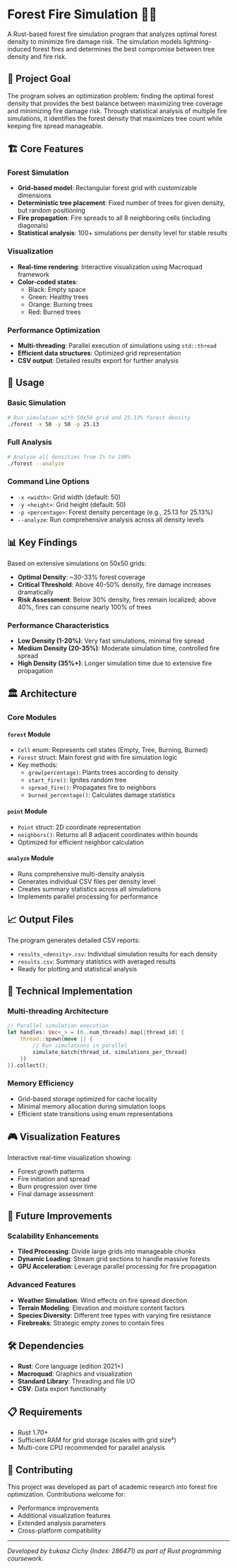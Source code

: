 # Forest Fire Simulation 🌲🔥

A Rust-based forest fire simulation program that analyzes optimal forest density to minimize fire damage risk. The simulation models lightning-induced forest fires and determines the best compromise between tree density and fire risk.

## 🎯 Project Goal

The program solves an optimization problem: finding the optimal forest density that provides the best balance between maximizing tree coverage and minimizing fire damage risk. Through statistical analysis of multiple fire simulations, it identifies the forest density that maximizes tree count while keeping fire spread manageable.

## 🏗️ Core Features

### Forest Simulation
- **Grid-based model**: Rectangular forest grid with customizable dimensions
- **Deterministic tree placement**: Fixed number of trees for given density, but random positioning
- **Fire propagation**: Fire spreads to all 8 neighboring cells (including diagonals)
- **Statistical analysis**: 100+ simulations per density level for stable results

### Visualization
- **Real-time rendering**: Interactive visualization using Macroquad framework
- **Color-coded states**: 
  - Black: Empty space
  - Green: Healthy trees
  - Orange: Burning trees
  - Red: Burned trees

### Performance Optimization
- **Multi-threading**: Parallel execution of simulations using `std::thread`
- **Efficient data structures**: Optimized grid representation
- **CSV output**: Detailed results export for further analysis

## 🚀 Usage

### Basic Simulation
```bash
# Run simulation with 50x50 grid and 25.13% forest density
./forest -x 50 -y 50 -p 25.13
```

### Full Analysis
```bash
# Analyze all densities from 1% to 100%
./forest --analyze
```

### Command Line Options
- `-x <width>`: Grid width (default: 50)
- `-y <height>`: Grid height (default: 50)
- `-p <percentage>`: Forest density percentage (e.g., 25.13 for 25.13%)
- `--analyze`: Run comprehensive analysis across all density levels

## 📊 Key Findings

Based on extensive simulations on 50x50 grids:

- **Optimal Density**: ~30-33% forest coverage
- **Critical Threshold**: Above 40-50% density, fire damage increases dramatically
- **Risk Assessment**: Below 30% density, fires remain localized; above 40%, fires can consume nearly 100% of trees

### Performance Characteristics
- **Low Density (1-20%)**: Very fast simulations, minimal fire spread
- **Medium Density (20-35%)**: Moderate simulation time, controlled fire spread
- **High Density (35%+)**: Longer simulation time due to extensive fire propagation

## 🏛️ Architecture

### Core Modules

#### `forest` Module
- `Cell` enum: Represents cell states (Empty, Tree, Burning, Burned)
- `Forest` struct: Main forest grid with fire simulation logic
- Key methods:
  - `grow(percentage)`: Plants trees according to density
  - `start_fire()`: Ignites random tree
  - `spread_fire()`: Propagates fire to neighbors
  - `burned_percentage()`: Calculates damage statistics

#### `point` Module
- `Point` struct: 2D coordinate representation
- `neighbors()`: Returns all 8 adjacent coordinates within bounds
- Optimized for efficient neighbor calculation

#### `analyze` Module
- Runs comprehensive multi-density analysis
- Generates individual CSV files per density level
- Creates summary statistics across all simulations
- Implements parallel processing for performance

## 📈 Output Files

The program generates detailed CSV reports:
- `results_<density>.csv`: Individual simulation results for each density
- `results.csv`: Summary statistics with averaged results
- Ready for plotting and statistical analysis

## 🔧 Technical Implementation

### Multi-threading Architecture
```rust
// Parallel simulation execution
let handles: Vec<_> = (0..num_threads).map(|thread_id| {
    thread::spawn(move || {
        // Run simulations in parallel
        simulate_batch(thread_id, simulations_per_thread)
    })
}).collect();
```

### Memory Efficiency
- Grid-based storage optimized for cache locality
- Minimal memory allocation during simulation loops
- Efficient state transitions using enum representations

## 🎮 Visualization Features

Interactive real-time visualization showing:
- Forest growth patterns
- Fire initiation and spread
- Burn progression over time
- Final damage assessment

## 🔮 Future Improvements

### Scalability Enhancements
- **Tiled Processing**: Divide large grids into manageable chunks
- **Dynamic Loading**: Stream grid sections to handle massive forests
- **GPU Acceleration**: Leverage parallel processing for fire propagation

### Advanced Features
- **Weather Simulation**: Wind effects on fire spread direction
- **Terrain Modeling**: Elevation and moisture content factors
- **Species Diversity**: Different tree types with varying fire resistance
- **Firebreaks**: Strategic empty zones to contain fires

## 🛠️ Dependencies

- **Rust**: Core language (edition 2021+)
- **Macroquad**: Graphics and visualization
- **Standard Library**: Threading and file I/O
- **CSV**: Data export functionality

## 📋 Requirements

- Rust 1.70+ 
- Sufficient RAM for grid storage (scales with grid size²)
- Multi-core CPU recommended for parallel analysis

## 🤝 Contributing

This project was developed as part of academic research into forest fire optimization. Contributions welcome for:
- Performance improvements
- Additional visualization features  
- Extended analysis parameters
- Cross-platform compatibility

---

*Developed by Łukasz Cichy (Index: 286471) as part of Rust programming coursework.*
